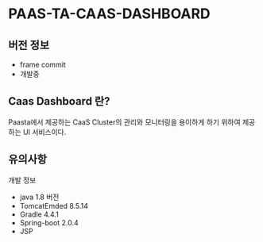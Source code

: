 # PAAS-TA-CAAS-DASHBOARD

## 버전 정보
 - frame commit
 - 개발중

## Caas Dashboard 란?
  Paasta에서 제공하는 CaaS Cluster의 관리와 모니터링을 용이하게 하기 위하여 제공하는 UI 서비스이다.


## 유의사항

개발 정보
- java 1.8 버전
- TomcatEmded 8.5.14
- Gradle 4.4.1
- Spring-boot 2.0.4
- JSP


